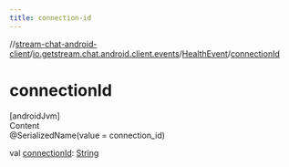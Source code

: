 ```yaml
---
title: connection-id
---
```

//[stream-chat-android-client](../../../index.md)/[io.getstream.chat.android.client.events](../index.md)/[HealthEvent](index.md)/[connectionId](connectionId.md)



# connectionId  
[androidJvm]  
Content  
@SerializedName(value = connection_id)  
  
val [connectionId](connectionId.md): [String](https://kotlinlang.org/api/latest/jvm/stdlib/kotlin/-string/index.html)  



